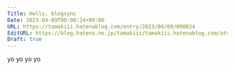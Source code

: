 ```yaml
---
Title: Hello, blogsync
Date: 2023-04-09T00:08:24+09:00
URL: https://tamakiii.hatenablog.com/entry/2023/04/09/000824
EditURL: https://blog.hatena.ne.jp/tamakiii/tamakiii.hatenablog.com/atom/entry/4207112889979293493
Draft: true
---
```


yo
yo
yo
yo
